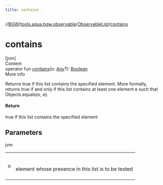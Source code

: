 ```yaml
---
title: contains -
---
```

//[BGW](../../../index.md)/[tools.aqua.bgw.observable](../index.md)/[ObservableList](index.md)/[contains](contains.md)



# contains  
[jvm]  
Content  
operator fun [contains](contains.md)(o: [Any](https://kotlinlang.org/api/latest/jvm/stdlib/kotlin/-any/index.html)?): [Boolean](https://kotlinlang.org/api/latest/jvm/stdlib/kotlin/-boolean/index.html)  
More info  


Returns true if this list contains the specified element. More formally, returns true if and only if this list contains at least one element e such that Objects.equals(o, e).



#### Return  


true if this list contains the specified element



## Parameters  
  
jvm  
  
| | |
|---|---|
| <a name="tools.aqua.bgw.observable/ObservableList/contains/#kotlin.Any?/PointingToDeclaration/"></a>o| <a name="tools.aqua.bgw.observable/ObservableList/contains/#kotlin.Any?/PointingToDeclaration/"></a><br><br>element whose presence in this list is to be tested<br><br>|
  
  




